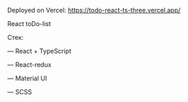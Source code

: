 Deployed on Vercel: https://todo-react-ts-three.vercel.app/

React toDo-list

Стек:

— React + TypeScript

— React-redux

— Material UI

— SCSS
